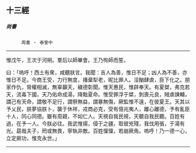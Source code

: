 

## 十三經

##### 尚書
　　　`周書 ‧ 泰誓中`

* * *

惟戊午，王次于河朔。羣后以師畢會。王乃徇師而誓。

曰：「嗚呼！西土有衆，咸聽朕言。我聞：吉人為善，惟日不足；凶人為不善，亦惟日不足。今商王受，力行無度，播棄犁老，昵比罪人。淫酗肆虐，臣下化之。朋家作仇，脅權相滅，無辜籲天，穢德彰聞。惟天惠民，惟辟奉天。有夏桀，弗克若天，流毒下國，天乃佑命成湯，降黜夏命。惟受罪浮于桀，剝喪元良，賊虐諫輔，謂己有天命，謂敬不足行，謂祭無益，謂暴無傷，厥監惟不遠，在彼夏王。天其以予乂民，朕夢協朕卜，襲于休祥，戎商必克，受有億兆夷人，離心離德，予有亂臣十人，同心同德。雖有周親，不如仁人。天視自我民視，天聽自我民聽。百姓有過，在予一人。今朕必往。我武惟揚，侵于之疆，取彼兇殘，我伐用張，于湯有光。勗哉夫子，罔或無畏，寧執非敵。百姓懍懍，若崩厥角。嗚呼！乃一德一心，立定厥功，惟克永世。」

* * *

